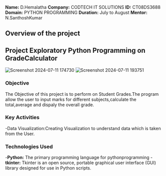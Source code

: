 **Name:**  D.Hemalatha
**Company:** CODTECH IT SOLUTIONS
**ID:** CT08DS3688
**Domain:** PYTHON PROGRAMMING
**Duration:** July to August
**Mentor:**  N.SanthoshKumar

## Overview of the project

## Project Exploratory Python Programming on GradeCalculator
![Screenshot 2024-07-11 174730](https://github.com/dubbakaHemalatha/CODTECH-Task1/assets/145427469/36025016-5498-4afa-aa4a-b5a96bb610d6) ![Screenshot 2024-07-11 193751](https://github.com/dubbakaHemalatha/CODTECH-Task1/assets/145427469/4c863fbd-7720-4239-9457-9ddb9d57b01d)




### Objective
The Objective of this project is to perform on Student Grades.The program allow the user to input marks for different subjects,calculate the total,average and dispaly the overall grade.

### Key Activities
-Data Visualization:Creating Visualization to understand data which is taken from the User.


### Technologies Used
-**Python:** The primary programming language for pythonprogramming
-**tkinter:** Tkinter is an open source, portable graphical user interface (GUI) library designed for use in Python scripts. 
